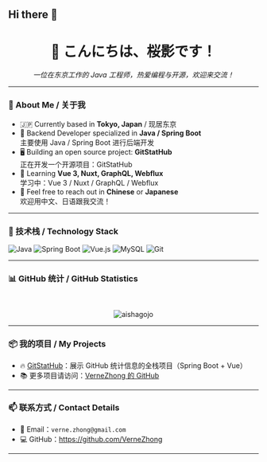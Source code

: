 ## Hi there 👋

<h1 align="center">🌸 こんにちは、桜影です！</h1>
<p align="center">
  <em>一位在东京工作的 Java 工程师，热爱编程与开源，欢迎来交流！</em>
</p>

---

### 🚀 About Me / 关于我

- 🇯🇵 Currently based in **Tokyo, Japan** / 现居东京  
- 💼 Backend Developer specialized in **Java / Spring Boot**  
  主要使用 Java / Spring Boot 进行后端开发  
- 🖥️ Building an open source project: **GitStatHub**  
  正在开发一个开源项目：GitStatHub  
- 🌱 Learning **Vue 3, Nuxt, GraphQL, Webflux**  
  学习中：Vue 3 / Nuxt / GraphQL / Webflux  
- 💬 Feel free to reach out in **Chinese** or **Japanese**  
  欢迎用中文、日语跟我交流！

---

### 🧰 技术栈 / Technology Stack

![Java](https://img.shields.io/badge/Java-ED8B00?style=flat&logo=openjdk&logoColor=white)
![Spring Boot](https://img.shields.io/badge/Spring_Boot-6DB33F?style=flat&logo=spring-boot&logoColor=white)
![Vue.js](https://img.shields.io/badge/Vue.js-35495E?style=flat&logo=vue.js)
![MySQL](https://img.shields.io/badge/MySQL-4479A1?style=flat&logo=mysql&logoColor=white)
![Git](https://img.shields.io/badge/Git-F05032?style=flat&logo=git&logoColor=white)

---

### 📊 GitHub 统计 / GitHub Statistics

<div id="stat" align="center">
    <img src="https://github-profile-summary-cards.vercel.app/api/cards/profile-details?username=VerneZhong&theme=tokyonight" alt=""/>
    <img src="https://github-profile-summary-cards.vercel.app/api/cards/most-commit-language?username=VerneZhong&theme=tokyonight" alt=""/>
    <img src="https://github-profile-summary-cards.vercel.app/api/cards/stats?username=VerneZhong&theme=tokyonight" alt=""/>
    <p><img align="center" src="https://github-readme-streak-stats.herokuapp.com/?user=aishagojo&" alt="aishagojo" /></p>
</div>

---

### 📦 我的项目 / My Projects

- 🔥 [GitStatHub](https://github.com/VerneZhong/gitstathub-api)：展示 GitHub 统计信息的全栈项目（Spring Boot + Vue）
- 📚 更多项目请访问：[VerneZhong 的 GitHub](https://github.com/VerneZhong)

---

### 📫 联系方式 / Contact Details

- 📮 Email：`verne.zhong@gmail.com`
- 💻 GitHub：https://github.com/VerneZhong

---
